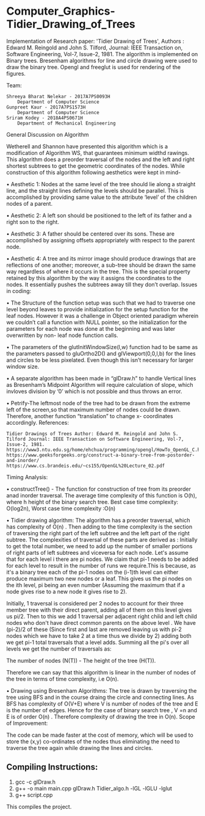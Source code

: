 # Computer_Graphics-Tidier_Drawing_of_Trees
Implementation of Research paper: 'Tidier Drawing of Trees', Authors : Edward M. Reingold and John S. Tilford, Journal: IEEE Transaction on, Software Engineering, Vol-7, Issue-2, 1981. The algorithm is implemented on Binary trees. Bresenham algorithms for line and circle drawing were used to draw the binary tree. Opengl and freeglut is used for rendering of the figures.

 Team:

    Shreeya Bharat Nelekar - 2017A7PS0093H
        Department of Computer Science
    Gunpreet Kaur - 2017A7PS1573H
        Department of Computer Science
    Sriram Kodey - 2018A4PS0671H
        Department of Mechanical Engineering

General Discussion on Algorithm

Wetherell and Shannon have presented this algorithm which is a modification of Algorithm WS, that guarantees minimum widthd rawings. This algorithm does a preorder traversal of the nodes and the left and right shortest subtrees to get the geometric coordinates of the nodes. While construction of this algorithm following aesthetics were kept in mind-

• Aesthetic 1: Nodes at the same level of the tree should lie along a straight line, and the straight lines defining the levels should be parallel. This is accomplished by providing same value to the attribute ‘level’ of the children nodes of a parent.

• Aesthetic 2: A left son should be positioned to the left of its father and a right son to the right.

• Aesthetic 3: A father should be centered over its sons. These are accomplished by assigning offsets appropriately with respect to the parent node.

• Aesthetic 4: A tree and its mirror image should produce drawings that are reflections of one another; moreover, a sub-tree should be drawn the same way regardless of where it occurs in the tree. This is the special property retained by this algorithm by the way it assigns the coordinates to the nodes. It essentially pushes the subtrees away till they don’t overlap.
Issues in coding:

• The Structure of the function setup was such that we had to traverse one level beyond leaves to provide initialization for the setup function for the leaf nodes. However it was a challenge in Object oriented paradigm wherein we couldn’t call a function with NULL pointer, so the initialization for the parameters for each node was done at the beginning and was later overwritten by non- leaf node function calls.

• The parameters of the glutInitWindowSize(l,w) function had to be same as the parameters passed to gluOrtho2D() and glViewport(0,0,l,b) for the lines and circles to be less pixelated. Even though this isn’t necessary for larger window size.

• A separate algorithm has been made in “glDraw.h” to handle Vertical lines as Bresenham’s Midpoint Algorithm will require calculation of slope, which invloves division by ‘0’ which is not possible and thus throws an error.

• Petrify-The leftmost node of the tree had to be drawn from the extreme left of the screen,so that maximum number of nodes could be drawn. Therefore, another function “translation” to change x- coordinates accordingly.
References:

    Tidier Drawings of Trees Author: Edward M. Reingold and John S. Tilford Journal: IEEE Transaction on Software Engineering, Vol-7, Issue-2, 1981.
    https://www3.ntu.edu.sg/home/ehchua/programming/opengl/HowTo_OpenGL_C.html
    https://www.geeksforgeeks.org/construct-a-binary-tree-from-postorder-and-inorder/
    https://www.cs.brandeis.edu/~cs155/OpenGL%20Lecture_02.pdf

Timing Analysis:

• constructTree() - The function for construction of tree from its preorder anad inorder traversal. The average time complexity of this function is O(h), where h height of the binary search tree. Best case time complexity: O(log2n), Worst case time complexity :O(n)

• Tidier drawing algorithm: The algorithm has a preorder traversal, which has complexity of O(n) . Then adding to the time complexity is the section of traversing the right part of the left subtree and the left part of the right subtree. The complexities of traversal of these parts are derived as : Initially to get the total number, we need to add up the number of smaller portions of right parts of left subtrees and viceversa for each node. Let's assume that for each level i there are pi nodes. We claim that pi-1 needs to be added for each level to result in the number of runs we require.This is because, as it's a binary tree each of the pi-1 nodes on the (i-1)th level can either produce maximum two new nodes or a leaf. This gives us the pi nodes on the ith level, pi being an even number (Assuming the maximum that if a node gives rise to a new node it gives rise to 2).

Initially, 1 traversal is considered per 2 nodes to account for their three member tree with their direct parent, adding all of them on this level gives us pi/2. Then to this we add 1 traversal per adjacent right child and left child nodes who don't have direct common parents on the above level . We have (pi-2)/2 of these (Since first and last are removed leaving us with pi-2 nodes which we have to take 2 at a time thus we divide by 2) adding both we get pi-1 total traversals that a level adds. Summing all the pi's over all levels we get the number of traversals as:

  The number of nodes (N(T)) - The height of the tree (H(T)). 

Therefore we can say that this algorithm is linear in the number of nodes of the tree in terms of time complexity, i.e O(n).

• Drawing using Bresenham Algorithms: The tree is drawn by traversing the tree using BFS and in the course draing the circle and connecting lines. As BFS has complexity of O(V+E) where V is number of nodes of the tree and E is the number of edges. Hence for the case of binary search tree , V =n and E is of order O(n) . Therefore complexity of drawing the tree in O(n).
Scope of Improvement:

The code can be made faster at the cost of memory, which will be used to store the (x,y) co-ordinates of the nodes thus eliminating the need to traverse the tree again while drawing the lines and circles. 

## Compiling Instructions:

1. gcc -c glDraw.h
2. g++ -o main main.cpp glDraw.h Tidier_algo.h -lGL -lGLU -lglut
3. g++ script.cpp

This compiles the project.


